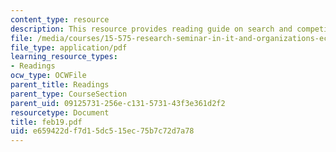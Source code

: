 ```yaml
---
content_type: resource
description: This resource provides reading guide on search and competition I.
file: /media/courses/15-575-research-seminar-in-it-and-organizations-economic-perspectives-spring-2004/e659422df7d15dc515ec75b7c72d7a78_feb19.pdf
file_type: application/pdf
learning_resource_types:
- Readings
ocw_type: OCWFile
parent_title: Readings
parent_type: CourseSection
parent_uid: 09125731-256e-c131-5731-43f3e361d2f2
resourcetype: Document
title: feb19.pdf
uid: e659422d-f7d1-5dc5-15ec-75b7c72d7a78
---
```

